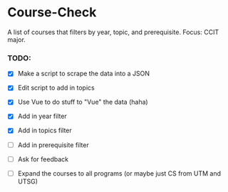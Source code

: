 # Course-Check
A list of courses that filters by year, topic, and prerequisite. Focus: CCIT major.

### TODO:

- [x] Make a script to scrape the data into a JSON

- [x] Edit script to add in topics

- [x] Use Vue to do stuff to "Vue" the data (haha)

- [x] Add in year filter

- [x] Add in topics filter

- [ ] Add in prerequisite filter

- [ ] Ask for feedback

- [ ] Expand the courses to all programs (or maybe just CS from UTM and UTSG)
